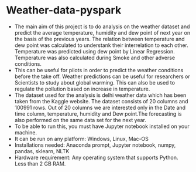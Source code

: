# Weather-data-pyspark
- The main aim of this project is to do analysis on the weather dataset and
predict the average temperature, humidity and dew point of next year on the basis
of the previous years. The relation between temperature and dew
point was calculated to understank their interrelation to each other. 
Temperature was predicted using dew point by Linear Regression. Temperature
was also calculated during Smoke and other adverse conditions.
- This can be useful for pilots in order to predict the weather conditions before the
take off. Weather predictions can be useful for researchers or Scientists to study
about global warming. This can also be used to regulate the pollution based on
increase in temperature.
- The dataset used for the analysis is delhi weather data which has been taken from
the Kaggle website. The dataset consists of 20 columns and 100991 rows. Out of
20 columns we are interested only in the Date and time column, temperature,
humidity and Dew point.The forecasting is also performed on the same data set for the
next year.
- To be able to run this, you must have Jupyter notebook installed on your machine.
- It can be run on any platform: Windows, Linux, Mac-OS
- Installations needed:
Anaconda prompt, Jupyter notebook, numpy, pandas, sklearn, NLTK
- Hardware requirement: Any operating system that supports Python. Less than 2 GB RAM.

